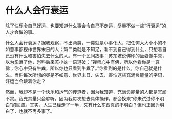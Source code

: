 # 什么人会行衰运

除了快乐令自己好运，也要知道什么事会令自己不走运，尽量不做一些“行衰运”的人才会做的事。 

什么人会行衰运？据我观察，不出两类，一类就是小事化大，把任何大大小小的不如意事都视作世界末日的人；第二类就是不知足，看不到自己得到什么，只想着自己没有什么和害怕失去什么的人。有一个民间故事：苏东坡说佛印的坐姿像牛粪，以为奚落了他，岂料后来苏小妹一语道破：“禅师心中有佛，所以他看你是一尊佛；你心中只有牛粪，所以你也只看到牛粪了。”你看到的是什么，你自己就是什么。当你每次所想的尽是不如意、世界末日、失去、害怕这些充满负能量的字词，好运岂会跟着你走？ 

然而，我却不是一个快乐和运气的传道者，因为我知道，充满负能量的人都是冥顽不灵。我充其量只会聆听，因为我每次想去具体操作，都会换来“你未试过你不明白”的回应。其实，人生已经走了一半，又有什么东西真的不明白？但也正因为明白了，也就不再多事了。